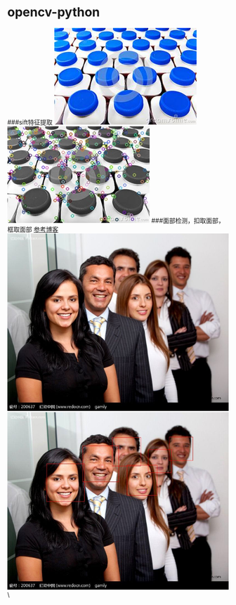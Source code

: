 # opencv-python
###sift特征提取
![](https://github.com/Chanstk/opencv-python/raw/master/sift/photo.jpg)
![](https://github.com/Chanstk/opencv-python/raw/master/sift/result.jpg)
###面部检测，扣取面部，框取面部 [参考博客](http://blog.csdn.net/u012162613/article/details/43523507)
![](https://github.com/Chanstk/opencv-python/raw/master/faceRecognition/example.jpg)
![](https://github.com/Chanstk/opencv-python/raw/master/faceRecognition/drawfaces_example.jpg)\
